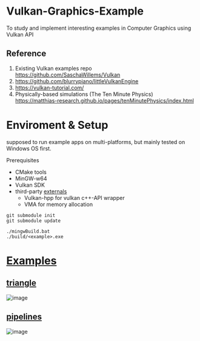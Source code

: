 # Vulkan-Graphics-Example
To study and implement interesting examples in Computer Graphics using Vulkan API

## Reference
1. Existing Vulkan examples repo  
    https://github.com/SaschaWillems/Vulkan
2. https://github.com/blurrypiano/littleVulkanEngine
3. https://vulkan-tutorial.com/
4. Physically-based simulations (The Ten Minute Physics)  
    https://matthias-research.github.io/pages/tenMinutePhysics/index.html

# Enviroment & Setup

supposed to run example apps on multi-platforms, but mainly tested on Windows OS first.

Prerequisites
- CMake tools
- MinGW-w64
- Vulkan SDK
- third-party [externals](external)
  - Vulkan-hpp  for  vulkan c++-API wrapper
  - VMA for memory allocation

```
git submodule init
git submodule update

./mingwBuild.bat
./build/<example>.exe
```

# [Examples](src/examples)

## [triangle](src/examples/triangle)
![image](https://github.com/keechang-choi/Vulkan-Graphics-Example/assets/49244613/184f2e34-0c22-4939-ae92-c2fc3c03a88e)

## [pipelines](src/examples/pipelines)
![image](https://github.com/keechang-choi/Vulkan-Graphics-Example/assets/49244613/cd856a55-5888-4852-bcea-a8c16b5c772e)


